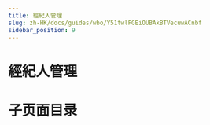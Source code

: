 ```yaml
---
title: 經紀人管理
slug: zh-HK/docs/guides/wbo/Y51twlFGEiOUBAkBTVecuwACnbf
sidebar_position: 9
---
```



# 經紀人管理

# 子页面目录

